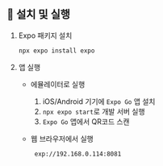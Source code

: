 ## 🚀 설치 및 실행
1. Expo 패키지 설치
   ```bash
   npx expo install expo
   ```
2. 앱 실행
   - 에뮬레이터로 실행
      1. iOS/Android 기기에 `Expo Go` 앱 설치
      2. `npx expo start`로 개발 서버 실행
      3. `Expo Go` 앱에서 QR코드 스캔
   
   - 웹 브라우저에서 실행
      ```bash
       exp://192.168.0.114:8081
      ```
